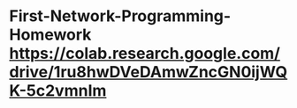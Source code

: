 # First-Network-Programming-Homework https://colab.research.google.com/drive/1ru8hwDVeDAmwZncGN0ijWQK-5c2vmnIm

